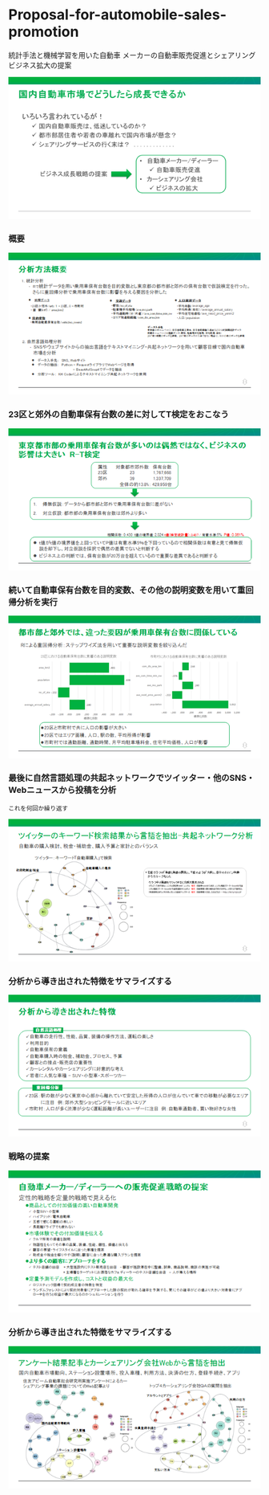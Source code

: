 # Proposal-for-automobile-sales-promotion
統計手法と機械学習を用いた自動車 メーカーの自動車販売促進とシェアリングビジネス拡大の提案

<img src="images/image1.png">

### 概要
<img src="images/image2.png">

### 23区と郊外の自動車保有台数の差に対してT検定をおこなう
<img src="images/image3.png">

### 続いて自動車保有台数を目的変数、その他の説明変数を用いて重回帰分析を実行
<img src="images/image4.png">

### 最後に自然言語処理の共起ネットワークでツイッター・他のSNS・Webニュースから投稿を分析
    これを何回か繰り返す
<img src="images/image5.png">

### 分析から導き出された特徴をサマライズする
<img src="images/image6.png">

### 戦略の提案
<img src="images/image7.png">

### 分析から導き出された特徴をサマライズする
<img src="images/image8.png">
